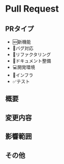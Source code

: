 # Pull Request
<!-- Pull Requestのタイトル -->

## PRタイプ
<!-- Pull Requestの種類を選択 -->
<!-- 必要なものだけ残す -->
* 🆕新機能
* 🐛バグ対応
* 🧹リファクタリング
* 📖ドキュメント整備
* 💻開発環境
* 🚄インフラ
* ✅テスト

## 概要
<!-- Pull Request 概要・背景など -->

## 変更内容
<!-- 変更点 -->
<!-- 完成後の画面のスクショなど -->

## 影響範囲
<!-- 影響範囲(あれば) -->

## その他
<!-- レビュワーへの注意点・相談内容・懸念点 -->